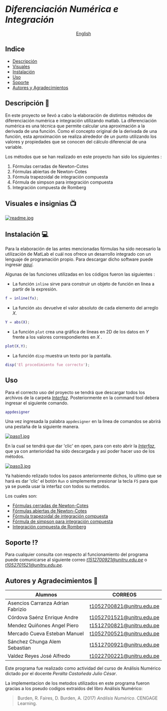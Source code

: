 # ***Diferenciación Numérica e Integración***



<p align="center">
  <a href="/DOCS/README_en.md">English </a>



 
## **Indice**
  
  * [Descripción](https://github.com/AdrianAsen/Integracion/blob/main/DOCS/Descripci%C3%B3n.md)
  * [Visuales](https://github.com/AdrianAsen/Interpolacion/blob/main/DOCS/Visuales.md)
  * [Instalación](https://github.com/AdrianAsen/Interpolacion/blob/main/DOCS/Instalaci%C3%B3n.md)
  * [Uso](https://github.com/AdrianAsen/Interpolacion/blob/main/DOCS/Uso.md)
  * [Soporte](https://github.com/AdrianAsen/Interpolacion/blob/main/DOCS/Soporte.md)
  * [Autores y Agradecimientos](https://github.com/AdrianAsen/Interpolacion/blob/main/DOCS/Autores.md)
  
## **Descripción** :page_with_curl:

En este proyecto se llevó a cabo la elaboración de distintos métodos de diferenciación numérica e integración utilizando matlab. La diferenciación numérica es una técnica que permite calcular una aproximación a la derivada de una función. Como el concepto original de la derivada de una función, esta aproximación se realiza alrededor de un punto utilizando los valores y propiedades que se conocen del cálculo diferencial de una variable. 

Los métodos que se han realizado en este proyecto han sido los siguientes :

1. Fórmulas cerradas de Newton-Cotes
2. Fórmulas abiertas de Newton-Cotes
3. Fórmula trapezoidal de integración compuesta
4. Fórmula de simpson para integración compuesta
5. Integración compuesta de Romberg


## **Visuales e insignias** :tv:
  
  
  
  
  [![readme.jpg](https://i.postimg.cc/2jMZYdS7/readme.jpg)](https://postimg.cc/kDN4Fb82)
  
  
  


## **Instalación** :computer:

Para la elaboración de las antes mencionadas fórmulas ha sido necesario la utilización de MatLab el cuál nos ofrece un desarrollo integrado con un lenguaje de programación propio. Para descargar dicho software puede ingresar [*aquí*](https://es.mathworks.com/products/get-matlab.html?s_tid=gn_getml "Link Matlab").

Algunas de las funciones utilizadas en los códigos fueron las siguientes :
* La función `inline` sirve para construir un objeto de función en línea a partir de la expresión.

```matlab
f = inline(fx);
```
* La función `abs` devuelve el valor absoluto de cada elemento del arreglo *X*.
```matlab
Y = abs(X);
```
* La función `plot` crea una gráfica de líneas en 2D de los datos en *Y* frente a los valores correspondientes en *X* .
```matlab
plot(X,Y);
```
* La función `disp` muestra un texto por la pantalla.
```matlab
disp('El procedimiento fue correcto');
```

## **Uso**

Para el correcto uso del proyecto se tendrá que descargar todos los archivos de la carpeta [*Interfaz*](https://github.com/AdrianAsen/Integracion/tree/main/Interfaz).
Posteriormente en la command tool debera ingresar el siguiente comando.
```matlab
appdesigner
```
Una vez ingresada la palabra `appdesigner` en la linea de comandos se abrirá una pestaña de la siguiente manera.
  
[![paso1.jpg](https://i.postimg.cc/wj8VFYKJ/paso1.jpg)](https://postimg.cc/tYkWCf4C)
  
En la cual se tendrá que dar 'clic' en open, para con esto abrir la [*Interfaz*](https://github.com/AdrianAsen/Integracion/tree/main/Interfaz), que ya con anterioridad ha sido descargada y así poder hacer uso de los métodos.
  
[![paso3.jpg](https://i.postimg.cc/q7gWHdRR/paso3.jpg)](https://postimg.cc/jW0Mymy0)
  
Ya habiendo relizado todos los pasos anteriormente dichos, lo ultimo que se hará es dar 'clic' el botón `Run` o simplemente presionar la tecla `F5` para que ya se pueda usar la interfaz con todos su metodos.

Los cuales son:

  
* [Fórmulas cerradas de Newton-Cotes](https://github.com/AdrianAsen/Integracion/blob/main/M%C3%89TODOS/NCcerradas.m)
* [Fórmulas abiertas de Newton-Cotes](https://github.com/AdrianAsen/Integracion/blob/main/M%C3%89TODOS/NCabiertas.m)
* [Fórmula trapezoidal de integración compuesta](https://github.com/AdrianAsen/Integracion/blob/main/M%C3%89TODOS/ReglaCompuestaTrapezoidal.m)
* [Fórmula de simpson para integración compuesta](https://github.com/AdrianAsen/Integracion/blob/main/M%C3%89TODOS/ReglaCompuestaSimpson.m)
* [Integración compuesta de Romberg](https://github.com/AdrianAsen/Integracion/blob/main/M%C3%89TODOS/IntegracionRomberg.m)


## **Soporte** :interrobang:

Para cualquier consulta con respecto al funcionamiento del programa puede comunicarse al siguiente correo  *t1512700921@unitru.edu.pe* o
*t1052701521@unitru.edu.pe*.


## **Autores y Agradecimientos** :book:


|       Alumnos     |   CORREOS   |
|       ----------    |  ---------| 
| Asencios Carranza Adrian Fabrizio|t1052700821@unitru.edu.pe|
| Córdova Saénz Enrique Andre|t1052701521@unitru.edu.pe|
| Mendez Quiñones Angel Piero|t1512700821@unitru.edu.pe|
| Mercado Cueva Esteban Manuel|t1052700521@unitru.edu.pe|
| Sánchez Chunga Alem Sebastian|t1512700921@unitru.edu.pe|
| Valdez Reyes José Alfredo|t1022700221@unitru.edu.pe|


Este programa fue realizado como actividad del curso de Análisis Numérico dictado por el docente *Peralta Castañeda Julio César*.

La implementacion de los metodos utilizados en este programa fueron gracias a los pseudo codigos extraidos del libro Análisis Numérico:
>Burden, R. Faires, D. Burden, A. (2017) *Análisis Numérico*. CENGAGE Learning. 
